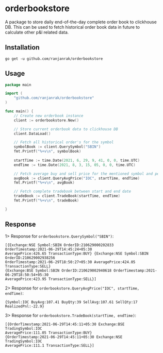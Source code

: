 # orderbookstore
A package to store daily end-of-the-day complete order book to clickhouse DB. This can be used to fetch historical order book data in future to calculate other p&l related data.

## Installation
```
go get -u github.com/ranjanrak/orderbookstore
```

## Usage
```go
package main

import (
    "github.com/ranjanrak/orderbookstore"
)

func main() {
    // Create new orderbook instance
    client := orderbookstore.New()

    // Store current orderbook data to clickhouse DB
    client.DataLoad()

    // Fetch all historical order's for the symbol
    symbolBook := client.QuerySymbol("SBIN")
    fmt.Printf("%+v\n", symbolBook)
    
    startTime := time.Date(2021, 6, 29, 9, 41, 0, 0, time.UTC)
    endTime := time.Date(2021, 8, 3, 15, 05, 0, 0, time.UTC)

    // Fetch average buy and sell price for the mentioned symbol and period
    avgBook := client.QueryAvgPrice("IOC", startTime, endTime)
    fmt.Printf("%+v\n", avgBook)

    // Fetch complete tradebook between start and end date
    tradeBook := client.TradeBook(startTime, endTime)
    fmt.Printf("%+v\n", tradeBook)

}
```

## Response
1> Response for `orderbookstore.QuerySymbol("SBIN")`:
```
[{Exchange:NSE Symbol:SBIN OrderID:210629000202833 OrderTimestamp:2021-06-29T14:45:24+05:30 
AveragePrice:426.65 TransactionType:BUY} {Exchange:NSE Symbol:SBIN OrderID:210629002938256 
OrderTimestamp:2021-06-29T18:50:27+05:30 AveragePrice:424.05 TransactionType:SELL} 
{Exchange:BSE Symbol:SBIN OrderID:210629002940618 OrderTimestamp:2021-06-29T18:50:54+05:30 
AveragePrice:423.95 TransactionType:SELL}]
```
2> Response for `orderbookstore.QueryAvgPrice("IOC", startTime, endTime)`:
```
{Symbol:IOC BuyAvg:107.41 BuyQty:39 SellAvg:107.61 SellQty:17 RealizedPnl:-22.9}
```

3> Response for `orderbookstore.TradeBook(startTime, endTime)`:

```
[{OrderTimestamp:2021-06-29T14:45:11+05:30 Exchange:BSE TradingSymbol:IOC 
AveragePrice:111.05 TransactionType:BUY} 
{OrderTimestamp:2021-06-29T14:45:11+05:30 Exchange:NSE TradingSymbol:IOC 
AveragePrice:111.1 TransactionType:SELL}]
```